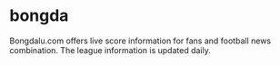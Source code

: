 # bongda
Bongdalu.com offers live score information for fans and football news combination. The league information is updated daily. 
